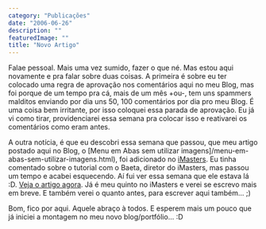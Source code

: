 ```yaml
---
category: "Publicações"
date: "2006-06-26"
description: ""
featuredImage: ""
title: "Novo Artigo"
---
```


Falae pessoal. Mais uma vez sumido, fazer o que né. Mas estou aqui novamente e pra falar sobre duas coisas. A primeira é sobre eu ter colocado uma regra de aprovação nos comentários aqui no meu Blog, mas foi porque de um tempo pra cá, mais de um mês +ou-, tem uns spammers malditos enviando por dia uns 50, 100 comentários por dia pro meu Blog. É uma coisa bem irritante, por isso coloquei essa parada de aprovação. Eu já vi como tirar, providenciarei essa semana pra colocar isso e reativarei os comentários como eram antes.

A outra notícia, é que eu descobri essa semana que passou, que meu artigo postado aqui no Blog, o [Menu em Abas sem utilizar imagens]/menu-em-abas-sem-utilizar-imagens.html), foi adicionado no [iMasters](http://www.imasters.com.br). Eu tinha comentado sobre o tutorial com o Baeta, diretor do iMasters, mas passou um tempo e acabei esquecendo. Aí fui ver essa semana que ele estava lá :D. [Veja o artigo agora](http://www.imasters.com.br/artigo/4224/css/menu_em_abas_sem_imagens). Já é meu quinto no iMasters e verei se escrevo mais em breve. E também verei o quanto antes, para escrever aqui também... ;)

Bom, fico por aqui. Aquele abraço à todos. E esperem mais um pouco que já iniciei a montagem no meu novo blog/portfólio... :D
